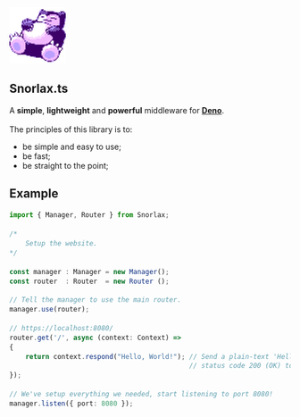 <img src="media/snorlax.gif" width="20%">

## Snorlax.ts
A **simple**, **lightweight** and **powerful** middleware for [**Deno**](https://deno.com/).\
\
The principles of this library is to:
- be simple and easy to use;
- be fast;
- be straight to the point; 

## Example
```ts
import { Manager, Router } from Snorlax;

/*
    Setup the website.
*/

const manager : Manager = new Manager();
const router  : Router  = new Router ();

// Tell the manager to use the main router.
manager.use(router);

// https://localhost:8080/
router.get('/', async (context: Context) =>
{
    return context.respond("Hello, World!"); // Send a plain-text 'Hello, World!' with
                                             // status code 200 (OK) to the client.
});

// We've setup everything we needed, start listening to port 8080!
manager.listen({ port: 8080 });
```